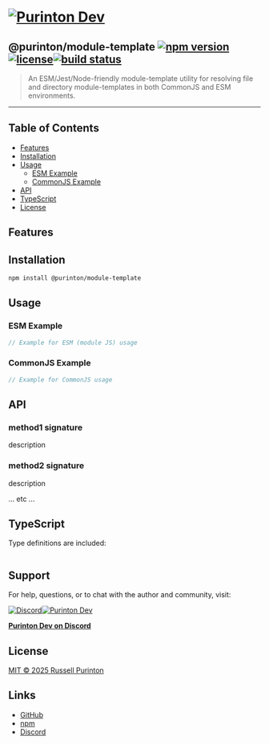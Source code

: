 # [![Purinton Dev](https://purinton.us/logos/brand.png)](https://discord.gg/QSBxQnX7PF)

## @purinton/module-template [![npm version](https://img.shields.io/npm/v/@purinton/module-template.svg)](https://www.npmjs.com/package/@purinton/module-template)[![license](https://img.shields.io/github/license/purinton/module-template.svg)](LICENSE)[![build status](https://github.com/purinton/module-template/actions/workflows/nodejs.yml/badge.svg)](https://github.com/purinton/module-template/actions)

> An ESM/Jest/Node-friendly module-template utility for resolving file and directory module-templates in both CommonJS and ESM environments.

---

## Table of Contents

- [Features](#features)
- [Installation](#installation)
- [Usage](#usage)
  - [ESM Example](#esm-example)
  - [CommonJS Example](#commonjs-example)
- [API](#api)
- [TypeScript](#typescript)
- [License](#license)

## Features


## Installation

```bash
npm install @purinton/module-template
```

## Usage

### ESM Example

```js
// Example for ESM (module JS) usage

```

### CommonJS Example

```js
// Example for CommonJS usage

```

## API

### method1 signature

description

### method2 signature

description

... etc ...

## TypeScript

Type definitions are included:

```ts

```

## Support

For help, questions, or to chat with the author and community, visit:

[![Discord](https://purinton.us/logos/discord_96.png)](https://discord.gg/QSBxQnX7PF)[![Purinton Dev](https://purinton.us/logos/purinton_96.png)](https://discord.gg/QSBxQnX7PF)

**[Purinton Dev on Discord](https://discord.gg/QSBxQnX7PF)**

## License

[MIT © 2025 Russell Purinton](LICENSE)

## Links

- [GitHub](https://github.com/purinton/module-template)
- [npm](https://www.npmjs.com/package/@purinton/module-template)
- [Discord](https://discord.gg/QSBxQnX7PF)

